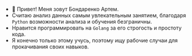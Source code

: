 - 👋 Привет! Меня зовут Бондаренко Артем. 
- Считаю анализ данных самым увлекательным занятием, благодаря `Python` возможности анализа и обучения безграничны. 
- Нравится программировать на `Golang` за его строгость и простоту кода.
- Я конечно только этому учусь, поэтому ищу рабочие случаи для прокачивания своих навыков.


<!---
- 💞️ I’m looking to collaborate on ...
- 📫 How to reach me ...
ArtemBonda/ArtemBonda is a ✨ special ✨ repository because its `README.md` (this file) appears on your GitHub profile.
You can click the Preview link to take a look at your changes.
--->
